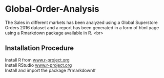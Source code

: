 # Global-Order-Analysis <br/>

The Sales in different markets has been analyzed using a Global Superstore Orders 2016 dataset and a report has been generated in a form of html page using a Rmarkdown package available in R. <br\>

## Installation Procedure <br/>
Install R from www.r-project.org <br/>
Install RStudio www.r-project.org <br/>
Install and import the package #rmarkdown# <br/>


